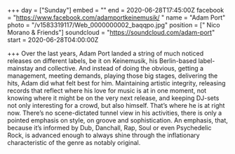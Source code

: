 +++
day = ["Sunday"]
embed = ""
end = 2020-06-28T17:45:00Z
facebook = "https://www.facebook.com/adamportkeinemusik/ "
name = "Adam Port"
photo = "/v1583319117/Web_0000000002_baqqpo.jpg"
position = [" Nico Morano & Friends"]
soundcloud = "https://soundcloud.com/adam-port"
start = 2020-06-28T04:00:00Z

+++
Over the last years, Adam Port landed a string of much noticed releases on different labels, be it on Keinemusik, his Berlin-based label-mainstay and collective. And instead of doing the obvious, getting a management, meeting demands, playing those big stages, delivering the hits, Adam did what felt best for him. Maintaining artistic integrity, releasing records that reflect where his love for music is at in one moment, not knowing where it might be on the very next release, and keeping DJ-sets not only interesting for a crowd, but also himself. That’s where he is at right now. There’s no scene-dictated tunnel view in his activities, there is only a pointed emphasis on style, on groove and sophistication. An emphasis, that, because it’s informed by Dub, Danchall, Rap, Soul or even Psychedelic Rock, is advanced enough to always shine through the inflationary characteristic of the genre as notably original.